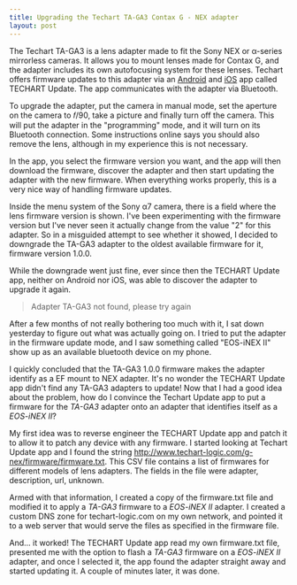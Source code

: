 ```yaml
---
title: Upgrading the Techart TA-GA3 Contax G - NEX adapter
layout: post
---
```


The Techart TA-GA3 is a lens adapter made to fit the Sony NEX or
α-series mirrorless cameras. It allows you to mount lenses made for
Contax G, and the adapter includes its own autofocusing system for
these lenses. Techart offers firmware updates to this adapter via an
[Android](https://play.google.com/store/apps/details?id=com.techart.updateall)
and [iOS](https://itunes.apple.com/us/app/techart-update/id972383385)
app called TECHART Update. The app communicates with the adapter via
Bluetooth.

To upgrade the adapter, put the camera in manual mode, set the
aperture on the camera to 𝑓/90, take a picture and finally turn off
the camera. This will put the adapter in the "programming" mode, and
it will turn on its Bluetooth connection. Some instructions online
says you should also remove the lens, although in my experience this
is not necessary.

In the app, you select the firmware version you want, and the app will
then download the firmware, discover the adapter and then start
updating the adapter with the new firmware. When everything works
properly, this is a very nice way of handling firmware updates.

Inside the menu system of the Sony α7 camera, there is a field where
the lens firmware version is shown. I've been experimenting with the
firmware version but I've never seen it actually change from the value
"2" for this adapter. So in a misguided attempt to see whether it
showed, I decided to downgrade the TA-GA3 adapter to the oldest
available firmware for it, firmware version 1.0.0.

While the downgrade went just fine, ever since then the TECHART Update
app, neither on Android nor iOS, was able to discover the adapter to
upgrade it again.

> Adapter TA-GA3 not found, please try again

After a few months of not really bothering too much with it, I sat
down yesterday to figure out what was actually going on. I tried to
put the adapter in the firmware update mode, and I saw something
called "EOS-iNEX II" show up as an available bluetooth device on my
phone.

I quickly concluded that the TA-GA3 1.0.0 firmware makes the adapter
identify as a EF mount to NEX adapter. It's no wonder the TECHART
Update app didn't find any TA-GA3 adapters to update! Now that I had a
good idea about the problem, how do I convince the Techart Update app
to put a firmware for the *TA-GA3* adapter onto an adapter that
identifies itself as a *EOS-iNEX II*?

My first idea was to reverse engineer the TECHART Update app and patch
it to allow it to patch any device with any firmware. I started
looking at Techart Update app and I found the string
http://www.techart-logic.com/g-nex/firmware/firmware.txt. This CSV
file contains a list of firmwares for different models of lens
adapters. The fields in the file were adapter, description, url,
unknown.

Armed with that information, I created a copy of the firmware.txt file
and modified it to apply a *TA-GA3* firmware to a *EOS-iNEX II*
adapter. I created a custom DNS zone for techart-logic.com on my own
network, and pointed it to a web server that would serve the files as
specified in the firmware file.

And... it worked! The TECHART Update app read my own firmware.txt
file, presented me with the option to flash a *TA-GA3* firmware on a
*EOS-iNEX II* adapter, and once I selected it, the app found the
adapter straight away and started updating it. A couple of minutes
later, it was done.

